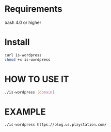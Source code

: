 # Requirements

bash 4.0 or higher

# Install

``` bash
curl is-wordpress
chmod +x is-wordpress
```

# HOW TO USE IT

``` bash
./is-wordpress [domain]
```

# EXAMPLE

``` bash
./is-wordpress https://blog.us.playstation.com/
```
